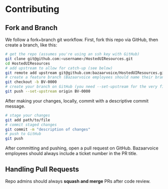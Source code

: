 # Contributing

## Fork and Branch

We follow a fork+branch git workflow. First, fork this repo via GitHub, then create a branch, like this:

```bash
# get the repo (assumes you're using an ssh key with GitHub)
git clone git@github.com:<username>/HostedUIResources.git
cd HostedUIResources
# add upstream to allow for catch-up (see below)
git remote add upstream git@github.com:bazaarvoice/HostedUIResources.git
# create a feature branch (Bazaarvoice employees should name their branch after a ticket number)
git checkout -b BV-0000
# create your branch on GitHub (you need --set-upstream for the very first push, only; it's sticky after that)
git push --set-upstream origin BV-0000
```

After making your changes, locally, commit with a descriptive commit message.

```bash
# stage your changes
git add path/to/file
# commit staged changes
git commit -m "description of changes"
# push to GitHub
git push
```

After committing and pushing, open a pull request on GitHub. Bazaarvoice employees should always include a ticket number in the PR title.


## Handling Pull Requests

Repo admins should always **squash and merge** PRs after code review.
